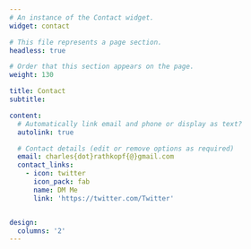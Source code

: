 ```yaml
---
# An instance of the Contact widget.
widget: contact

# This file represents a page section.
headless: true

# Order that this section appears on the page.
weight: 130

title: Contact
subtitle:

content:
  # Automatically link email and phone or display as text?
  autolink: true

  # Contact details (edit or remove options as required)
  email: charles{dot}rathkopf{@}gmail.com
  contact_links:
    - icon: twitter
      icon_pack: fab
      name: DM Me
      link: 'https://twitter.com/Twitter'


design:
  columns: '2'
---
```

